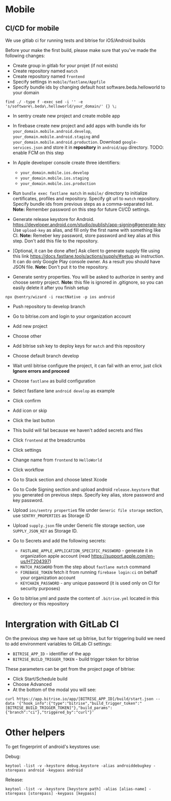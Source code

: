 # Mobile

## CI/CD for mobile

We use gitlab ci for running tests and bitrise for iOS/Android builds

Before your make the first build, please make sure that you've made the following changes:

-   Create group in gitlab for your projet (if not exists)
-   Create repository named `match`
-   Create repository named `frontend`
-   Specify settings in `mobile/fastlane/Appfile`
-   Specify bundle ids by changing default host software.beda.helloworld to your domain

```
find ./ -type f -exec sed -i '' -e 's/software\.beda\.helloworld/your_domain/' {} \;
```

-   In sentry create new project and create mobile app
-   In firebase create new project and add apps with bundle ids for `your_domain.mobile.android.develop`, `your_domain.mobile.android.staging` and `your_domain.mobile.android.production`. Download `google-services.json` and store it in **repository** in `android/app` directory. TODO: enable FCM on this step
-   In Apple developer console create three identifiers:
    -   `your_domain.mobile.ios.develop`
    -   `your_domain.mobile.ios.staging`
    -   `your_domain.mobile.ios.production`
-   Run `bundle exec fastlane match` in `mobile/` directory to initialize certificates, profiles and repository. Specify git url to `match` repository. Specify bundle ids from previous steps as a comma-separated list. **Note:** Remember password on this step for future CI/CD settings.
-   Generate release keystore for Android. https://developer.android.com/studio/publish/app-signing#generate-key Use `upload-key` as alias, and fill only the first name with something like CI. **Note:** Remeber key password, store password and key alias at this step. Don't add this file to the repository.
-   [Optional, it can be done after] Ask client to generate supply file using this link https://docs.fastlane.tools/actions/supply/#setup as instruction. It can do only Google Play console owner. As a result you should have JSON file. **Note:** Don't put it to the repository.

-   Generate sentry properties. You will be asked to authorize in sentry and choose sentry project. **Note:** this file is ignored in .gitignore, so you can easily delete it after you finish setup

```
npx @sentry/wizard -i reactNative -p ios android
```

-   Push repository to develop branch
-   Go to bitrise.com and login to your organization account
-   Add new project
-   Choose other
-   Add bitrise ssh key to deploy keys for `match` and this repository
-   Choose default branch develop
-   Wait until bitrise configure the project, it can fail with an error, just click **Ignore errors and proceed**
-   Choose `fastlane` as build configuration
-   Select fastlane lane `android develop` as example
-   Click confirm
-   Add icon or skip
-   Click the last button
-   This build will fail because we haven't added secrets and files
-   Click `frontend` at the breadcrumbs
-   Click settings
-   Change name from `frontend` to `HelloWorld`
-   Click workflow
-   Go to Stack section and choose latest Xcode
-   Go to Code Signing section and upload android `release.keystore` that you generated on previous steps. Specify key alias, store password and key password.
-   Upload `ios/sentry propertie`s file under `Generic file storage` section, use `SENTRY_PROPERTIES` as Storage ID
-   Upload `supply.json` file under Generic file storage section, use `SUPPLY_JSON_KEY` as Storage ID.

-   Go to Secrets and add the following secrets:
    -   `FASTLANE_APPLE_APPLICATION_SPECIFIC_PASSWORD` - generate it in organization apple account (read https://support.apple.com/en-us/HT204397)
    -   `MATCH_PASSWORD` from the step about `fastlane match` command
    -   `FIREBASE_TOKEN` fetch it from running `firebase login:ci` on behalf your organization account
    -   `KEYCHAIN_PASSWORD` - any unique password (it is used only on CI for security purposes)
-   Go to bitrise.yml and paste the content of `.bitrise.yml` located in this directory or this repository

# Intergration with GitLab CI

On the previous step we have set up bitrise, but for triggering build we need to add environment variables to GitLab CI settings:

-   `BITRISE_APP_ID` - identifier of the app
-   `BITRISE_BUILD_TRIGGER_TOKEN` - build trigger token for bitrise

These parameters can be get from the project page of bitrise:

-   Click Start/Schedule build
-   Choose Advanced
-   At the bottom of the modal you will see:

```
curl https://app.bitrise.io/app/[BITRISE_APP_ID]/build/start.json --data '{"hook_info":{"type":"bitrise","build_trigger_token":"[BITRISE_BUILD_TRIGGER_TOKEN]"},"build_params":{"branch":"ci"},"triggered_by":"curl"}'
```

# Other helpers

To get fingerprint of android's keystores use:

Debug:

```
keytool -list -v -keystore debug.keystore -alias androiddebugkey -storepass android -keypass android
```

Release:

```
keytool -list -v -keystore [keystore path] -alias [alias-name] -storepass [storepass] -keypass [keypass]
```
